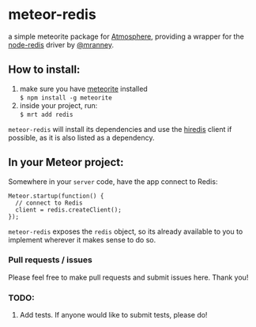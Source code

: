 # meteor-redis

a simple meteorite package for [Atmosphere](https://atmosphere.meteor.com), providing a wrapper for the [node-redis](https://github.com/mranney/node_redis) driver by [@mranney](https://github.com/mranney).

## How to install:
1. make sure you have [meteorite](https://github.com/oortcloud/meteorite) installed  
    `$ npm install -g meteorite`
2. inside your project, run:  
    `$ mrt add redis`

`meteor-redis` will install its dependencies and use the [hiredis](https://github.com/redis/hiredis) client if possible, as it is also listed as a dependency. 

## In your Meteor project:

Somewhere in your `server` code, have the app connect to Redis:  
```
Meteor.startup(function() {  
  // connect to Redis  
  client = redis.createClient();  
});
```

`meteor-redis` exposes the `redis` object, so its already available to you to implement wherever it makes sense to do so.

### Pull requests / issues
Please feel free to make pull requests and submit issues here. Thank you!

### TODO:
1. Add tests. If anyone would like to submit tests, please do!